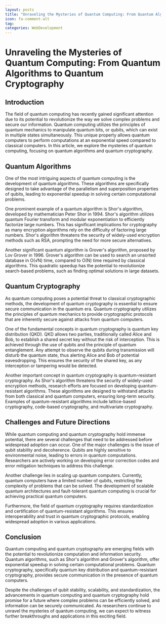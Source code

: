 ```yaml
---
layout: posts
title: "Unraveling the Mysteries of Quantum Computing: From Quantum Algorithms to Quantum Cryptography"
icon: fa-comment-alt
tag:      
categories: WebDevelopment
---
```



# Unraveling the Mysteries of Quantum Computing: From Quantum Algorithms to Quantum Cryptography

## Introduction

The field of quantum computing has recently gained significant attention due to its potential to revolutionize the way we solve complex problems and secure our information. Quantum computing utilizes the principles of quantum mechanics to manipulate quantum bits, or qubits, which can exist in multiple states simultaneously. This unique property allows quantum computers to perform computations at an exponential speed compared to classical computers. In this article, we explore the mysteries of quantum computing, focusing on quantum algorithms and quantum cryptography.

## Quantum Algorithms

One of the most intriguing aspects of quantum computing is the development of quantum algorithms. These algorithms are specifically designed to take advantage of the parallelism and superposition properties of qubits, leading to exponential speedup in solving certain computational problems.

One prominent example of a quantum algorithm is Shor's algorithm, developed by mathematician Peter Shor in 1994. Shor's algorithm utilizes quantum Fourier transform and modular exponentiation to efficiently factorize large numbers. This has significant implications for cryptography as many encryption algorithms rely on the difficulty of factoring large numbers. Shor's algorithm threatens the security of widely-used encryption methods such as RSA, prompting the need for more secure alternatives.

Another significant quantum algorithm is Grover's algorithm, proposed by Lov Grover in 1996. Grover's algorithm can be used to search an unsorted database in O(√N) time, compared to O(N) time required by classical algorithms. This quadratic speedup has the potential to revolutionize search-based problems, such as finding optimal solutions in large datasets.

## Quantum Cryptography

As quantum computing poses a potential threat to classical cryptographic methods, the development of quantum cryptography is essential to ensure secure communication in the quantum era. Quantum cryptography utilizes the principles of quantum mechanics to provide cryptographic protocols that are inherently secure against attacks from quantum computers.

One of the fundamental concepts in quantum cryptography is quantum key distribution (QKD). QKD allows two parties, traditionally called Alice and Bob, to establish a shared secret key without the risk of interception. This is achieved through the use of qubits and the principle of quantum entanglement. Any attempt to observe the qubits during transmission will disturb the quantum state, thus alerting Alice and Bob of potential eavesdropping. This ensures the security of the shared key, as any interception or tampering would be detected.

Another important concept in quantum cryptography is quantum-resistant cryptography. As Shor's algorithm threatens the security of widely-used encryption methods, research efforts are focused on developing quantum-resistant algorithms. These algorithms are designed to withstand attacks from both classical and quantum computers, ensuring long-term security. Examples of quantum-resistant algorithms include lattice-based cryptography, code-based cryptography, and multivariate cryptography.

## Challenges and Future Directions

While quantum computing and quantum cryptography hold immense potential, there are several challenges that need to be addressed before widespread adoption can occur. One of the major challenges is the issue of qubit stability and decoherence. Qubits are highly sensitive to environmental noise, leading to errors in quantum computations. Researchers are actively working on developing error correction codes and error mitigation techniques to address this challenge.

Another challenge lies in scaling up quantum computers. Currently, quantum computers have a limited number of qubits, restricting the complexity of problems that can be solved. The development of scalable quantum architectures and fault-tolerant quantum computing is crucial for achieving practical quantum computers.

Furthermore, the field of quantum cryptography requires standardization and certification of quantum-resistant algorithms. This ensures interoperability and trust in quantum cryptographic protocols, enabling widespread adoption in various applications.

## Conclusion

Quantum computing and quantum cryptography are emerging fields with the potential to revolutionize computation and information security. Quantum algorithms, such as Shor's algorithm and Grover's algorithm, offer exponential speedup in solving certain computational problems. Quantum cryptography, specifically quantum key distribution and quantum-resistant cryptography, provides secure communication in the presence of quantum computers.

Despite the challenges of qubit stability, scalability, and standardization, the advancements in quantum computing and quantum cryptography hold promise for a future where complex problems can be efficiently solved, and information can be securely communicated. As researchers continue to unravel the mysteries of quantum computing, we can expect to witness further breakthroughs and applications in this exciting field.